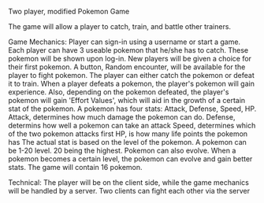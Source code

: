 Two player, modified Pokemon Game

The game will allow a player to catch, train, and battle other trainers.

Game Mechanics:
Player can sign-in using a username or start a game.
Each player can have 3 useable pokemon that he/she has to catch.
These pokemon will be shown upon log-in. New players will be given a choice for their first pokemon.
A button, Random encounter, will be available for the player to fight pokemon. 
The player can either catch the pokemon or defeat it to train. 
When a player defeats a pokemon, the player's pokemon will gain experience. 
Also, depending on the pokemon defeated, the player's pokemon will gain 'Effort Values', which will aid in the growth of a certain stat of the pokemon.
A pokemon has four stats: Attack, Defense, Speed, HP. 
	Attack, determines how much damage the pokemon can do.
	Defense, determins how well a pokemon can take an attack
	Speed, determines which of the two pokemon attacks first
	HP, is how many life points the pokemon has
The actual stat is based on the level of the pokemon. A pokemon can be 1-20 level. 20 being the highest. 
Pokemon can also evolve. When a pokemon becomes a certain level, the pokemon can evolve and gain better stats.
The game will contain 16 pokemon.

Technical:
The player will be on the client side, while the game mechanics will be handled by a server.
Two clients can fight each other via the server
